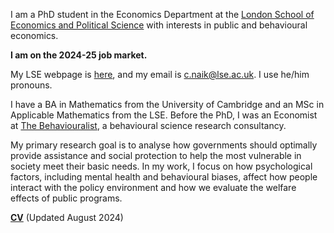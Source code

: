 I am a PhD student in the Economics Department at the [London School of Economics and Political Science](https://www.lse.ac.uk/economics) with interests in public and behavioural economics. 

**I am on the 2024-25 job market.**

My LSE webpage is [here](https://www.lse.ac.uk/economics/people/research-students/canishk-naik), and my email is [c.naik@lse.ac.uk](mailto:c.naik@lse.ac.uk). I use he/him pronouns.

I have a BA in Mathematics from the University of Cambridge and an MSc in Applicable Mathematics from the LSE. Before the PhD, I was an Economist at [The Behaviouralist](https://thebehaviouralist.com/), a behavioural science research consultancy.

My primary research goal is to analyse how governments should optimally provide assistance and social protection to help the most vulnerable in society meet their basic needs. In my work, I focus on how psychological factors, including mental health and behavioural biases, affect how people interact with the policy environment and how we evaluate the welfare effects of public programs.

__[CV](/pdf/CVCN.pdf)__ (Updated August 2024)

<!-- __[Research Statement](/pdf/ Research Statement.pdf")__  -->
